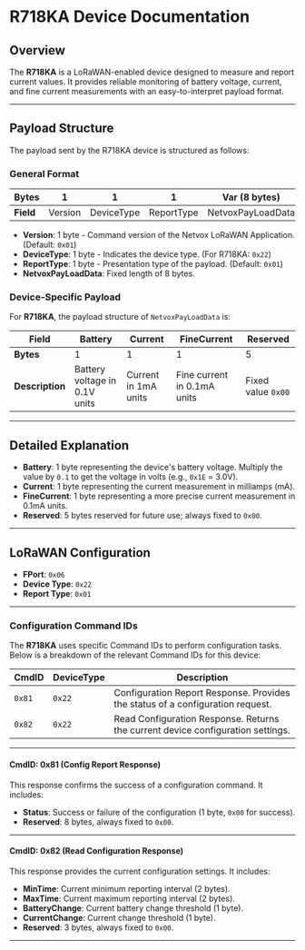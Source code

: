 # R718KA Device Documentation

## Overview

The **R718KA** is a LoRaWAN-enabled device designed to measure and report current values. It provides reliable monitoring of battery voltage, current, and fine current measurements with an easy-to-interpret payload format.

---

## Payload Structure

The payload sent by the R718KA device is structured as follows:

### General Format

| **Bytes** | **1** | **1** | **1** | **Var (8 bytes)** |
|-----------|--------|--------|--------|------------------|
| **Field** | Version | DeviceType | ReportType | NetvoxPayLoadData |

- **Version**: 1 byte - Command version of the Netvox LoRaWAN Application. (Default: `0x01`)
- **DeviceType**: 1 byte - Indicates the device type. (For R718KA: `0x22`)
- **ReportType**: 1 byte - Presentation type of the payload. (Default: `0x01`)
- **NetvoxPayLoadData**: Fixed length of 8 bytes.

### Device-Specific Payload

For **R718KA**, the payload structure of `NetvoxPayLoadData` is:

| **Field**        | **Battery** | **Current** | **FineCurrent** | **Reserved**       |
|-------------------|-------------|-------------|------------------|--------------------|
| **Bytes**        | 1           | 1           | 1                | 5                  |
| **Description**  | Battery voltage in 0.1V units | Current in 1mA units | Fine current in 0.1mA units | Fixed value `0x00` |

---

## Detailed Explanation

- **Battery**: 1 byte representing the device's battery voltage. Multiply the value by `0.1` to get the voltage in volts (e.g., `0x1E` = 3.0V).
- **Current**: 1 byte representing the current measurement in milliamps (mA).
- **FineCurrent**: 1 byte representing a more precise current measurement in 0.1mA units.
- **Reserved**: 5 bytes reserved for future use; always fixed to `0x00`.

---

## LoRaWAN Configuration

- **FPort**: `0x06`
- **Device Type**: `0x22`
- **Report Type**: `0x01`

---

### Configuration Command IDs

The **R718KA** uses specific Command IDs to perform configuration tasks. Below is a breakdown of the relevant Command IDs for this device:

| **CmdID** | **DeviceType** | **Description**                                          |
|-----------|----------------|----------------------------------------------------------|
| `0x81`    | `0x22`         | Configuration Report Response. Provides the status of a configuration request. |
| `0x82`    | `0x22`         | Read Configuration Response. Returns the current device configuration settings. |

---

#### **CmdID: 0x81 (Config Report Response)**

This response confirms the success of a configuration command. It includes:
- **Status**: Success or failure of the configuration (1 byte, `0x00` for success).
- **Reserved**: 8 bytes, always fixed to `0x00`.

---

#### **CmdID: 0x82 (Read Configuration Response)**

This response provides the current configuration settings. It includes:
- **MinTime**: Current minimum reporting interval (2 bytes).
- **MaxTime**: Current maximum reporting interval (2 bytes).
- **BatteryChange**: Current battery change threshold (1 byte).
- **CurrentChange**: Current change threshold (1 byte).
- **Reserved**: 3 bytes, always fixed to `0x00`.

---
